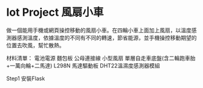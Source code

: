# Iot Project 風扇小車
做一個能用手機或網頁操控移動的風扇小車。在四輪小車上面加上風扇，以溫度感測器感測溫度，依據溫度的不同有不同的轉速，節省能源，並手機操控移動期望的位置去吹風，幫忙散熱。

材料清單：
電池電源
麵包板
公母連接線
小型風扇
單層自走車底盤(含二輪跑車胎+一萬向輪+二馬達)
L298N 馬達驅動板
DHT22溫濕度感測器模組

Step1 安裝Flask
